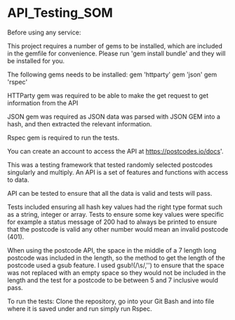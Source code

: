 # API_Testing_SOM

Before using any service:

This project requires a number of gems to be installed, which are included in the gemfile for convenience. Please run 'gem install bundle' and they will be installed for you.

The following gems needs to be installed:
gem 'httparty'
gem 'json'
gem 'rspec'

HTTParty gem was required to be able to make the get request to get information from the API

JSON gem was required as JSON data was parsed with JSON GEM into a hash, and then extracted the relevant information.

Rspec gem is required to run the tests.

You can create an account to access the API at https://postcodes.io/docs'.

This was a testing framework that tested randomly selected postcodes singularly and multiply. An API is a set of features and functions with access to data.

API can be tested to ensure that all the data is valid and tests will pass.

Tests included ensuring all hash key values had the right type format such as a string, integer or array. Tests to ensure some key values were specific for example a status message of 200 had to always be printed to ensure that the postcode is valid any other number would mean an invalid postcode (401).

When using the postcode API, the space in the middle of a 7 length long postcode was included in the length, so the method to get the length of the postcode used a gsub feature. I used gsub!(/\s/,'') to ensure that the space was not replaced with an empty space so they would not be included in the length and the test for a postcode to be between 5 and 7 inclusive would pass.

To run the tests: Clone the repository, go into your Git Bash and into file where it is saved under and run simply run Rspec.
